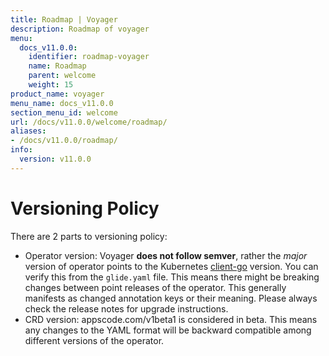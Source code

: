 ```yaml
---
title: Roadmap | Voyager
description: Roadmap of voyager
menu:
  docs_v11.0.0:
    identifier: roadmap-voyager
    name: Roadmap
    parent: welcome
    weight: 15
product_name: voyager
menu_name: docs_v11.0.0
section_menu_id: welcome
url: /docs/v11.0.0/welcome/roadmap/
aliases:
- /docs/v11.0.0/roadmap/
info:
  version: v11.0.0
---
```


# Versioning Policy

There are 2 parts to versioning policy:

 - Operator version: Voyager __does not follow semver__, rather the _major_ version of operator points to the
Kubernetes [client-go](https://github.com/kubernetes/client-go#branches-and-tags) version. You can verify this
from the `glide.yaml` file. This means there might be breaking changes between point releases of the operator.
This generally manifests as changed annotation keys or their meaning.
Please always check the release notes for upgrade instructions.
 - CRD version: appscode.com/v1beta1 is considered in beta. This means any changes to the YAML format will be backward
compatible among different versions of the operator.
